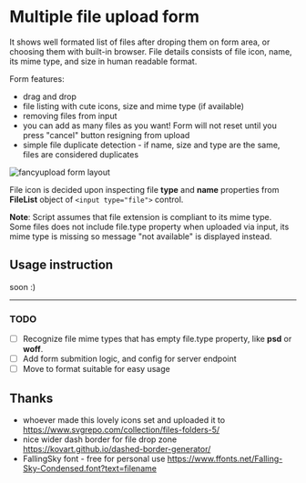 # Multiple file upload form

It shows well formated list of files after droping them on form area, or choosing them with built-in browser.
File details consists of file icon, name, its mime type, and size in human readable format.

Form features:
- drag and drop
- file listing with cute icons, size and  mime type (if available)
- removing files from input
- you can add as many files as you want! Form will not reset until you press "cancel" button resigning from upload
- simple file duplicate detection - if name, size and type are the same, files are considered duplicates

![fancyupload form layout](https://github.com/piotrszymaniec/fancy-upload/blob/master/fancy-upload-files.jpg?raw=true)

File icon is decided upon inspecting file **type** and **name** properties from **FileList** object of `<input type="file">` control.     

**Note**: Script assumes that file extension is compliant to its mime type.  
Some files does not include file.type property when uploaded via input, its mime type is missing so message "not available" is displayed instead.  
## Usage instruction
soon :)

---
### TODO
- [ ] Recognize file mime types that has empty file.type property, like **psd** or **woff**.
- [ ] Add form submition logic, and config for server endpoint
- [ ] Move to format suitable for easy usage

## Thanks
- whoever made this lovely icons set and uploaded it to https://www.svgrepo.com/collection/files-folders-5/
- nice wider dash border for file drop zone https://kovart.github.io/dashed-border-generator/
- FallingSky font - free for personal use https://www.ffonts.net/Falling-Sky-Condensed.font?text=filename
